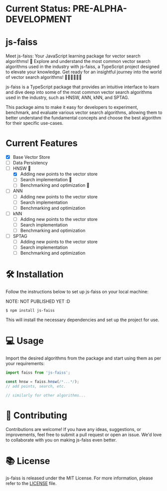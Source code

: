 # Current Status: PRE-ALPHA-DEVELOPMENT

# js-faiss

Meet js-faiss: Your JavaScript learning package for vector search algorithms! 🚀 Explore and understand the most common vector search algorithms used in the industry with js-faiss, a TypeScript project designed to elevate your knowledge. Get ready for an insightful journey into the world of vector search algorithms! 🎉👩‍💻👨‍💻💡

js-faiss is a TypeScript package that provides an intuitive interface to learn and dive deep into some of the most common vector search algorithms used in the industry, such as HNSW, ANN, kNN, and SPTAG.

This package aims to make it easy for developers to experiment, benchmark, and evaluate various vector search algorithms, allowing them to better understand the fundamental concepts and choose the best algorithm for their specific use-cases.

# Current Features

- [x] Base Vector Store
- [ ] Data Persistency
- [ ] HNSW 🚧
    - [x] Adding new points to the vector store
    - [ ] Search implementation 🚧
    - [ ] Benchmarking and optimization 🚧
- [ ] ANN
    - [ ] Adding new points to the vector store
    - [ ] Search implementation
    - [ ] Benchmarking and optimization
- [ ] kNN
    - [ ] Adding new points to the vector store
    - [ ] Search implementation
    - [ ] Benchmarking and optimization
- [ ] SPTAG
    - [ ] Adding new points to the vector store
    - [ ] Search implementation
    - [ ] Benchmarking and optimization

# 🛠 Installation

Follow the instructions below to set up js-faiss on your local machine:

NOTE: NOT PUBLISHED YET :D 
```shell
$ npm install js-faiss
```

This will install the necessary dependencies and set up the project for use.

# 💻 Usage

Import the desired algorithms from the package and start using them as per your requirements:

```javascript
import faiss from 'js-faiss';

const hnsw = faiss.hnsw(/*...*/);
// add points, search, etc.

// similarly for other algorithms...
```

# 🌟 Contributing

Contributions are welcome! If you have any ideas, suggestions, or improvements, feel free to submit a pull request or open an issue. We'd love to collaborate with you on making js-faiss even better.

# 📚 License

js-faiss is released under the MIT License. For more information, please refer to the [LICENSE](LICENSE) file.
